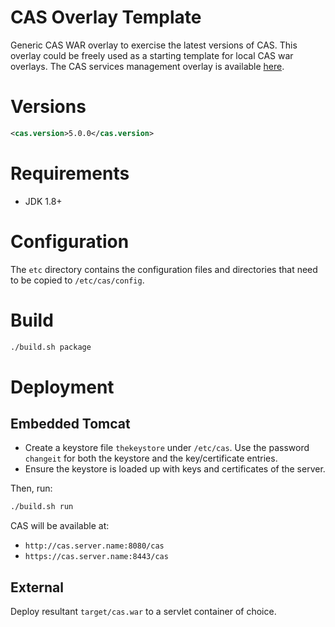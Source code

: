 CAS Overlay Template
============================

Generic CAS WAR overlay to exercise the latest versions of CAS. This overlay could be freely used as a starting template for local CAS war overlays. The CAS services management overlay is available [here](https://github.com/apereo/cas-services-management-overlay).

# Versions
```xml
<cas.version>5.0.0</cas.version>
```

# Requirements
* JDK 1.8+

# Configuration

The `etc` directory contains the configuration files and directories that need to be copied to `/etc/cas/config`.

# Build

```bash
./build.sh package
```

# Deployment

## Embedded Tomcat

- Create a keystore file `thekeystore` under `/etc/cas`. Use the password `changeit` for both the keystore and the key/certificate entries.
- Ensure the keystore is loaded up with keys and certificates of the server.

Then, run:

```bash
./build.sh run
```

CAS will be available at:

* `http://cas.server.name:8080/cas`
* `https://cas.server.name:8443/cas`

## External
Deploy resultant `target/cas.war`  to a servlet container of choice.

